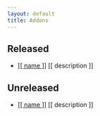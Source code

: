 ```yaml
---
layout: default
title: Addons
---
```


## Released

<ul id="wi-addons">
  <li data-template data-if-is_addon>
    <a href="[[ url ]]">[[ name ]]</a>
    <span>[[ description ]]</span>
  </li>
</ul>

## Unreleased

<ul id="gh-addons">
  <li data-template data-if-is_addon>
    <a href="[[ html_url ]]">[[ name ]]</a>
    <span>[[ description ]]</span>
  </li>
</ul>
